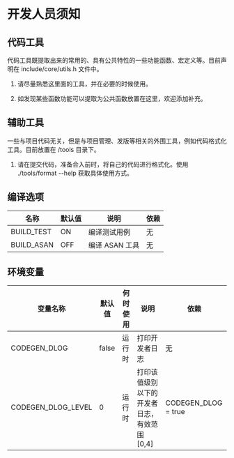 # 开发人员须知

## 代码工具

代码工具既提取出来的常用的、具有公共特性的一些功能函数、宏定义等。目前声明在 include/core/utils.h 文件中。

1. 请尽量熟悉这里面的工具，并在必要的时候使用。

2. 如发现某些函数功能可以提取为公共函数放置在这里，欢迎添加补充。

## 辅助工具

一些与项目代码无关，但是与项目管理、发版等相关的外围工具，例如代码格式化工具。目前放置在 /tools 目录下。

1. 请在提交代码，准备合入前时，将自己的代码进行格式化。使用 ./tools/format --help 获取具体使用方式。

## 编译选项

| 名称          | 默认值 | 说明           | 依赖 |
| ------------- | ------ | -------------- | ---- |
| BUILD_TEST    | ON     | 编译测试用例   | 无   |
| BUILD_ASAN    | OFF    | 编译 ASAN 工具 | 无   |

## 环境变量

| 变量名称            | 默认值 | 何时使用 | 说明                                         | 依赖                |
| ------------------- | ------ | -------- | -------------------------------------------  | ------------------- |
| CODEGEN_DLOG        | false  | 运行时   | 打印开发者日志                               | 无                  |
| CODEGEN_DLOG_LEVEL  | 0      | 运行时   | 打印该值级别以下的开发者日志，有效范围 [0,4] | CODEGEN_DLOG = true |
